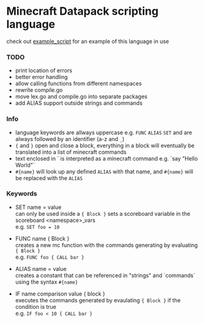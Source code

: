 # Minecraft Datapack scripting language
check out [example_script](https://github.com/PLally/mc_datascript/blob/master/example_script) for an example of this language in use
### TODO
- print location of errors
- better error handling
- allow calling functions from different namespaces
- rewrite compile.go
- move lex.go and compile.go into separate packages
- add ALIAS support outside strings and commands 

### Info
- language keywords are allways uppercase e.g. `FUNC` `ALIAS` `SET` and are always followed by an identifier (a-z and `_`)
- `{` and `}` open and close a block, everything in a block will eventually be translated into a list of minecraft commands
- text enclosed in \` is interpreted as a minecraft command e.g. \`say "Hello World"\`
- `#{name}`  will look up any defined  `ALIAS` with that name, and `#{name}` will be replaced with the  `ALIAS`

### Keywords
- SET name = value    
can only be used inside a `{ Block }` sets a scoreboard variable in the scoreboard \<namespace\>_vars   
e.g. `SET foo = 10`
- FUNC name { Block }   
creates a new mc function with the commands generating by evaluating `{ Block }`   
e.g. `FUNC foo { CALL bar }`

- ALIAS name = value   
creates a constant that can be referenced in "strings" and \`commands\` using the syntax `#{name}`
- IF name comparison value { block }   
executes the commands generated by evaulating `{ Block }` if the condition is true   
e.g. `IF foo < 10 { CALL bar }`
